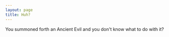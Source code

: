 ```yaml
---
layout: page
title: Huh?
---
```


You summoned forth an Ancient Evil and you don't know what to 
do with it?</p>
